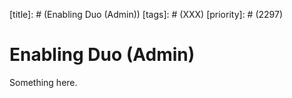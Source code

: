 [title]: # (Enabling Duo (Admin))
[tags]: # (XXX)
[priority]: # (2297)
# Enabling Duo (Admin)
Something here.
